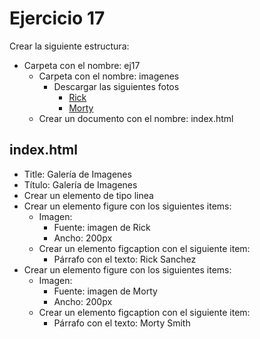 # Ejercicio 17

Crear la siguiente estructura:
* Carpeta con el nombre: ej17
  * Carpeta con el nombre: imagenes
    * Descargar las siguientes fotos
      * [Rick](../../../assets/html/rick.png)
      * [Morty](../../../assets/html/morty.png)
  * Crear un documento con el nombre: index.html

## index.html
* Title:
Galería de Imagenes
* Título:
Galería de Imagenes
* Crear un elemento de tipo linea
* Crear un elemento figure con los siguientes items:
  * Imagen:
    * Fuente: imagen de Rick
    * Ancho: 200px
  * Crear un elemento figcaption con el siguiente item:
    * Párrafo con el texto: Rick Sanchez
* Crear un elemento figure con los siguientes items:
  * Imagen:
    * Fuente: imagen de Morty
    * Ancho: 200px
  * Crear un elemento figcaption con el siguiente item:
    * Párrafo con el texto: Morty Smith
  